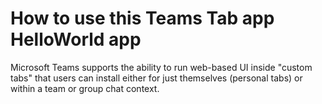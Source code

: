 # How to use this Teams Tab app HelloWorld app

Microsoft Teams supports the ability to run web-based UI inside "custom tabs" that users can install either for just themselves (personal tabs) or within a team or group chat context.


